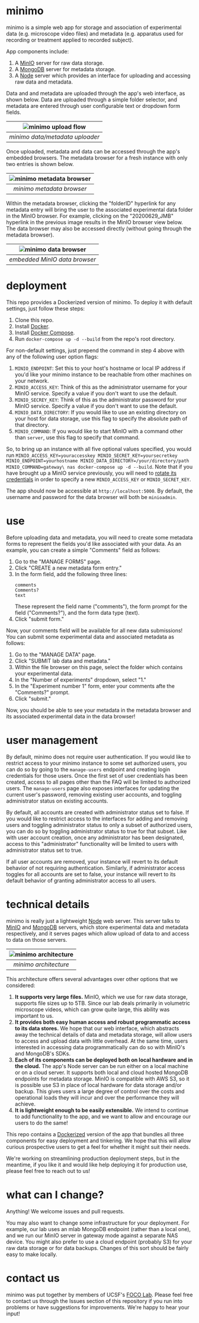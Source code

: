 # minimo

minimo is a simple web app for storage and association of experimental data (e.g. microscope video files) and metadata (e.g. apparatus used for recording or treatment applied to recorded subject).

App components include:

1. A [MinIO](https://min.io/) server for raw data storage.
2. A [MongoDB](https://www.mongodb.com/) server for metadata storage.
3. A [Node](https://nodejs.org) server which provides an interface for uploading and accessing raw data and metadata.

Data and and metadata are uploaded through the app's web interface, as shown below. Data are uploaded through a simple folder selector, and metadata are entered through user configurable text or dropdown form fields.

| ![minimo upload flow](https://github.com/Borchardt/image_hosting/blob/master/foco_db_upload.png?raw=true) | 
|:--:| 
| *minimo data/metadata uploader* |

Once uploaded, metadata and data can be accessed through the app's embedded browsers. The metadata browser for a fresh instance with only two entries is shown below.

| ![minimo metadata browser](https://github.com/Borchardt/image_hosting/blob/master/foco_db_metadata_browser.png?raw=true) | 
|:--:| 
| *minimo metadata browser* |

Within the metadata browser, clicking the "folderID" hyperlink for any metadata entry will bring the user to the associated experimental data folder in the MinIO browser. For example, clicking on the "20200629_JMB" hyperlink in the previous image results in the MinIO browser view below. The data browser may also be accessed directly (without going through the metadata browser).

| ![minimo data browser](https://github.com/Borchardt/image_hosting/blob/master/foco_db_data_browser.png?raw=true) | 
|:--:| 
| *embedded MinIO data browser* |

# deployment

This repo provides a Dockerized version of minimo. To deploy it with default settings, just follow these steps:

1. Clone this repo.
2. Install [Docker](https://docs.docker.com/get-docker/).
3. Install [Docker Compose](https://docs.docker.com/compose/install/).
4. Run `docker-compose up -d --build` from the repo's root directory.

For non-default settings, just prepend the command in step 4 above with any of the following user option flags:

1. `MINIO_ENDPOINT`: Set this to your host's hostname or local IP address if you'd like your minimo instance to be reachable from other machines on your network.
2. `MINIO_ACCESS_KEY`: Think of this as the administrator username for your MinIO service. Specify a value if you don't want to use the default.
3. `MINIO_SECREY_KEY`: Think of this as the administrator password for your MinIO service. Specify a value if you don't want to use the default.
4. `MINIO_DATA_DIRECTORY`: If you would like to use an existing directory on your host for data storage, use this flag to specify the absolute path of that directory.
5. `MINIO_COMMAND`: If you would like to start MinIO with a command other than `server`, use this flag to specify that command.

So, to bring up an instance with all five optional values specified, you would run `MINIO_ACCESS_KEY=youraccesskey MINIO_SECRET_KEY=yoursecretkey MINIO_ENDPOINT=yourhostname MINIO_DATA_DIRECTORY=/your/directory/path MINIO_COMMAND=gateway\ nas docker-compose up -d --build`. Note that if you have brought up a MinIO service previously, you will need to [rotate its credentials](https://github.com/minio/minio/tree/master/docs/config#rotating-encryption-with-new-credentials) in order to specify a new `MINIO_ACCESS_KEY` or `MINIO_SECRET_KEY`.

The app should now be accessible at `http://localhost:5000`. By default, the username and password for the data browser will both be `minioadmin`.

# use

Before uploading data and metadata, you will need to create some metadata forms to represent the fields you'd like associated with your data. As an example, you can create a simple "Comments" field as follows:

1. Go to the "MANAGE FORMS" page.
2. Click "CREATE a new metadata form entry."
3. In the form field, add the following three lines:
    ```
    comments
    Comments?
    text
    ```
    These represent the field name ("comments"), the form prompt for the field ("Comments?"), and the form data type (text).
4. Click "submit form."

Now, your comments field will be available for all new data submissions! You can submit some experimental data and associated metadata as follows:

1. Go to the "MANAGE DATA" page.
2. Click "SUBMIT lab data and metadata."
3. Within the file browser on this page, select the folder which contains your experimental data.
4. In the "Number of experiments" dropdown, select "1."
5. In the "Experiment number 1" form, enter your comments afte the "Comments?" prompt.
6. Click "submit."

Now, you should be able to see your metadata in the metadata browser and its associated experimental data in the data browser!

# user management

By default, minimo does not require user authentication. If you would like to restrict access to your minimo instance to some set authorized users, you can do so by going to the `manage-users` endpoint and creating login credentials for those users. Once the first set of user credentials has been created, access to all pages other than the FAQ will be limited to authorized users. The `manage-users` page also exposes interfaces for updating the current user's password, removing existing user accounts, and toggling administrator status on existing accounts.

By default, all accounts are created with administrator status set to false. If you would like to restrict access to the interfaces for adding and removing users and toggling administrator status to only a subset of authorized users, you can do so by toggling administrator status to true for that subset. Like with user account creation, once any administrator has been designated, access to this "administrator" functionality will be limited to users with administrator status set to true.

If all user accounts are removed, your instance will revert to its default behavior of not requiring authentication. Similarly, if administrator access toggles for all accounts are set to false, your instance will revert to its default behavior of granting administrator access to all users.

# technical details

minimo is really just a lightweight [Node](https://nodejs.org) web server. This server talks to [MinIO](https://min.io/) and [MongoDB](https://www.mongodb.com/) servers, which store experimental data and metadata respectively, and it serves pages which allow upload of data to and access to data on those servers.

<center>

| ![minimo architecture](https://github.com/Borchardt/image_hosting/blob/master/foco_db_minio_diagram.png?raw=true) | 
|:--:| 
| *minimo architecture* |

</center>

This architecture offers several advantages over other options that we considered:

1. **It supports very large files.** MinIO, which we use for raw data storage, supports file sizes up to 5TB. Since our lab deals primarily in volumetric microscope videos, which can grow quite large, this ability was important to us.
2. **It provides both easy human access and robust programmatic access to its data stores.** We hope that our web interface, which abstracts away the technical details of data and metadata storage, will allow users to access and upload data with little overhead. At the same time, users interested in accessing data programmatically can do so with MinIO's and MongoDB's SDKs.
3. **Each of its components can be deployed both on local hardware and in the cloud.** The app's Node server can be run either on a local machine or on a cloud server. It supports both local and cloud hosted MongoDB endpoints for metadata storage. MinIO is compatible with AWS S3, so it is possible use S3 in place of local hardware for data storage and/or backup. This gives users a large degree of control over the costs and operational loads they will incur and over the performance they will achieve.
4. **It is lightweight enough to be easily extensible.** We intend to continue to add functionality to the app, and we want to allow and encourage our users to do the same!

This repo contains a [Dockerized](https://www.docker.com/) version of the app that bundles all three components for easy deployment and tinkering. We hope that this will allow curious prospective users to get a feel for whether it might suit their needs.

We're working on streamlining production deployment steps, but in the meantime, if you like it and would like help deploying it for production use, please feel free to reach out to us!

# what can I change?

Anything! We welcome issues and pull requests.

You may also want to change some infrastructure for your deployment. For example, our lab uses an mlab MongoDB endpoint (rather than a local one), and we run our MinIO server in gateway mode against a separate NAS device. You might also prefer to use a cloud endpoint (probably S3) for your raw data storage or for data backups. Changes of this sort should be fairly easy to make locally.

# contact us

minimo was put together by members of UCSF's [FOCO Lab](http://saulkato.com/focolab/team.htm). Please feel free to contact us through the Issues section of this repository if you run into problems or have suggestions for improvements. We're happy to hear your input!